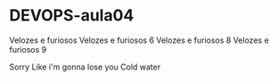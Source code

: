 # DEVOPS-aula04
Velozes e furiosos
Velozes e furiosos 6
Velozes e furiosos 8
Velozes e furiosos 9

Sorry
Like i'm gonna lose you
Cold water
